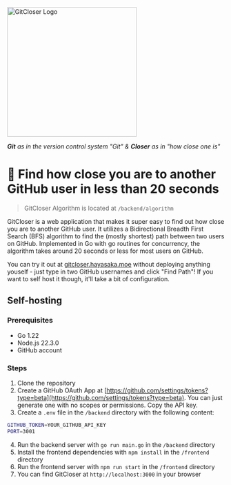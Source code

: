 <img src="https://github.com/jckli/gitcloser/blob/master/gitcloser.png" alt="GitCloser Logo" width="300"/>

_**Git** as in the version control system "Git" & **Closer** as in "how close one is"_

# 🔎 Find how close you are to another GitHub user in less than 20 seconds

> GitCloser Algorithm is located at `/backend/algorithm`

GitCloser is a web application that makes it super easy to find out how close you are to another GitHub user. It utilizes a Bidirectional Breadth First Search (BFS) algorithm to find the (mostly shortest) path between two users on GitHub. Implemented in Go with go routines for concurrency, the algorithm takes around 20 seconds or less for most users on GitHub.

You can try it out at [gitcloser.hayasaka.moe](https://gitcloser.hayasaka.moe) without deploying anything youself - just type in two GitHub usernames and click "Find Path"! If you want to self host it though, it'll take a bit of configuration.

## Self-hosting

### Prerequisites

- Go 1.22
- Node.js 22.3.0
- GitHub account

### Steps

1. Clone the repository
2. Create a GitHub OAuth App at [https://github.com/settings/tokens?type=beta](https://github.com/settings/tokens?type=beta). You can just generate one with no scopes or permissions. Copy the API key.
3. Create a `.env` file in the `/backend` directory with the following content:

```bash
GITHUB_TOKEN=YOUR_GITHUB_API_KEY
PORT=3001
```

4. Run the backend server with `go run main.go` in the `/backend` directory
5. Install the frontend dependencies with `npm install` in the `/frontend` directory
6. Run the frontend server with `npm run start` in the `/frontend` directory
7. You can find GitCloser at `http://localhost:3000` in your browser
